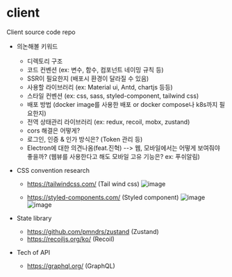 # client
Client source code repo

- 의논해볼 키워드
  - 디렉토리 구조
  - 코드 컨벤션 (ex: 변수, 함수, 컴포넌트 네이밍 규칙 등)
  - SSR이 필요한지 (배포시 환경이 달라질 수 있음)
  - 사용할 라이브러리 (ex: Material ui, Antd, chartjs 등등)
  - 스타일 컨벤션 (ex: css, sass, styled-component, tailwind css)
  - 배포 방법 (docker image를 사용한 배포 or docker compose나 k8s까지 필요한지)
  - 전역 상태관리 라이브러리 (ex: redux, recoil, mobx, zustand)
  - cors 해결은 어떻게?
  - 로그인, 인증 & 인가 방식은? (Token 관리 등)
  - Electron에 대한 의견나옴(feat.진혁) --> 웹, 모바일에서는 어떻게 보여줘야 좋을까? (웹뷰를 사용한다고 해도 모바일 고유 기능은? ex: 푸쉬알림)


- CSS convention research
  - https://tailwindcss.com/ (Tail wind css)
  ![image](https://user-images.githubusercontent.com/73116773/174722668-65f28045-20f9-4bb1-a2b8-152a4d64b853.png)
  
  - https://styled-components.com/ (Styled component)
  ![image](https://user-images.githubusercontent.com/73116773/174722926-6984a607-6f0d-4ac5-a5fe-deefabdcba6e.png)
  ![image](https://user-images.githubusercontent.com/73116773/174722954-8847968f-45ae-45e1-9c95-3607dad46352.png)
  
  
- State library
  - https://github.com/pmndrs/zustand (Zustand)
  - https://recoiljs.org/ko/ (Recoil)


- Tech of API
  - https://graphql.org/ (GraphQL) 


  

